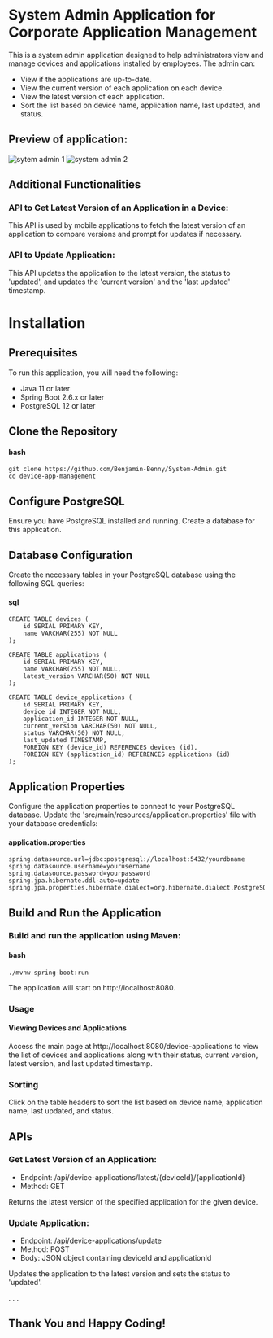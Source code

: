 # System Admin Application for Corporate Application Management

This is a system admin application designed to help administrators view and manage devices and applications installed by employees. The admin can:

- View if the applications are up-to-date.
- View the current version of each application on each device.
- View the latest version of each application.
- Sort the list based on device name, application name, last updated, and status.

## Preview of application: 
![sytem admin 1](https://github.com/user-attachments/assets/50b1805e-5be3-43a2-83eb-b1420eeac6c1)
![system admin 2](https://github.com/user-attachments/assets/13f9244b-2f88-4438-bbda-2c6e3f73d80d)


## Additional Functionalities
 
### API to Get Latest Version of an Application in a Device:

This API is used by mobile applications to fetch the latest version of an application to compare versions and prompt for updates if necessary.

### API to Update Application:

This API updates the application to the latest version, the status to 'updated', and updates the 'current version' and the 'last updated' timestamp.

# Installation

## Prerequisites

To run this application, you will need the following:

- Java 11 or later
-  Spring Boot 2.6.x or later
- PostgreSQL 12 or later

## Clone the Repository

#### bash
```
git clone https://github.com/Benjamin-Benny/System-Admin.git
cd device-app-management
```

## Configure PostgreSQL
Ensure you have PostgreSQL installed and running. Create a database for this application.

## Database Configuration
Create the necessary tables in your PostgreSQL database using the following SQL queries:

#### sql
```
CREATE TABLE devices (
    id SERIAL PRIMARY KEY,
    name VARCHAR(255) NOT NULL
);

CREATE TABLE applications (
    id SERIAL PRIMARY KEY,
    name VARCHAR(255) NOT NULL,
    latest_version VARCHAR(50) NOT NULL
);

CREATE TABLE device_applications (
    id SERIAL PRIMARY KEY,
    device_id INTEGER NOT NULL,
    application_id INTEGER NOT NULL,
    current_version VARCHAR(50) NOT NULL,
    status VARCHAR(50) NOT NULL,
    last_updated TIMESTAMP,
    FOREIGN KEY (device_id) REFERENCES devices (id),
    FOREIGN KEY (application_id) REFERENCES applications (id)
);
```

## Application Properties
Configure the application properties to connect to your PostgreSQL database. Update the 'src/main/resources/application.properties' file with your database credentials:

#### application.properties
```
spring.datasource.url=jdbc:postgresql://localhost:5432/yourdbname
spring.datasource.username=yourusername
spring.datasource.password=yourpassword
spring.jpa.hibernate.ddl-auto=update
spring.jpa.properties.hibernate.dialect=org.hibernate.dialect.PostgreSQLDialect
```


##  Build and Run the Application

### Build and run the application using Maven:

#### bash
```
./mvnw spring-boot:run
```

The application will start on http://localhost:8080.

### Usage
#### Viewing Devices and Applications
Access the main page at http://localhost:8080/device-applications to view the list of devices and applications along with their status, current version, latest version, and last updated timestamp.

### Sorting
Click on the table headers to sort the list based on device name, application name, last updated, and status.


## APIs

### Get Latest Version of an Application:

- Endpoint: /api/device-applications/latest/{deviceId}/{applicationId}
- Method: GET

 Returns the latest version of the specified application for the given device.


### Update Application:

- Endpoint: /api/device-applications/update
- Method: POST
- Body: JSON object containing deviceId and applicationId

Updates the application to the latest version and sets the status to 'updated'.

. 
.
.
## Thank You and Happy Coding!

